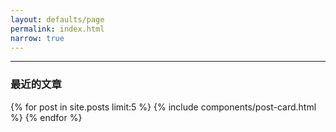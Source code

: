 ```yaml
---
layout: defaults/page
permalink: index.html
narrow: true
---
```


<hr />

### 最近的文章

{% for post in site.posts limit:5 %}
{% include components/post-card.html %}
{% endfor %}


